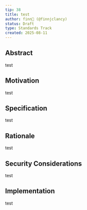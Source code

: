 ```yaml
---
tip: 38
title: test
author: finn🥛 (@finnjclancy)
status: Draft
type: Standards Track
created: 2025-08-11
---
```


## Abstract

test

## Motivation

test

## Specification

test

## Rationale

test

## Security Considerations

test

## Implementation

test